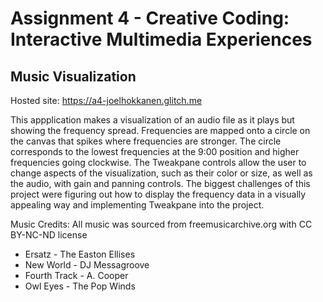 Assignment 4 - Creative Coding: Interactive Multimedia Experiences
===

## Music Visualization

Hosted site: https://a4-joelhokkanen.glitch.me

This appplication makes a visualization of an audio file as it plays but showing the frequency spread. Frequencies are mapped onto a circle on the canvas that spikes where frequencies are stronger. The circle corresponds to the lowest frequencies at the 9:00 position and higher frequencies going clockwise. The Tweakpane controls allow the user to change aspects of the visualization, such as their color or size, as well as the audio, with gain and panning controls. The biggest challenges of this project were figuring out how to display the frequency data in a visually appealing way and implementing Tweakpane into the project. 

Music Credits:
All music was sourced from freemusicarchive.org with CC BY-NC-ND license
* Ersatz - The Easton Ellises
* New World - DJ Messagroove
* Fourth Track - A. Cooper
* Owl Eyes - The Pop Winds

